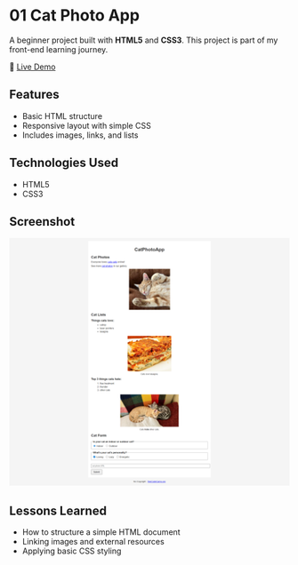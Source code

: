 # 01 Cat Photo App

A beginner project built with **HTML5** and **CSS3**. This project is part of my front-end learning journey.

🔗 [Live Demo](https://josephvyse.github.io/frontend-exercises/01-cat-photo-app/)

## Features
- Basic HTML structure
- Responsive layout with simple CSS
- Includes images, links, and lists

## Technologies Used
- HTML5
- CSS3

## Screenshot
![Cat Photo App Screenshot](screenshot.png)

## Lessons Learned
- How to structure a simple HTML document
- Linking images and external resources
- Applying basic CSS styling



